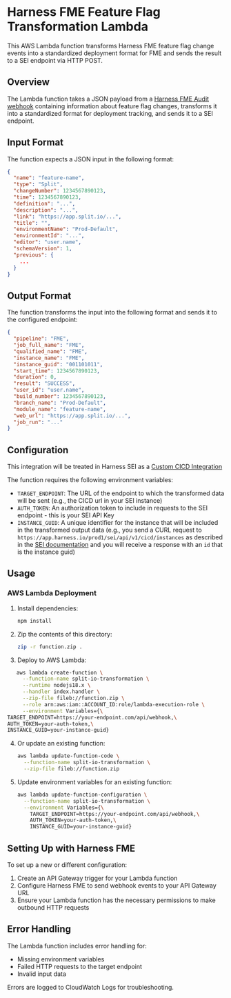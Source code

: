 # Harness FME Feature Flag Transformation Lambda

This AWS Lambda function transforms Harness FME feature flag change events into a standardized deployment format for FME and sends the result to a SEI endpoint via HTTP POST.

## Overview

The Lambda function takes a JSON payload from a [Harness FME Audit webhook](https://help.split.io/hc/en-us/articles/360020957991-Webhook-audit-log) containing information about feature flag changes, transforms it into a standardized format for deployment tracking, and sends it to a SEI endpoint.

## Input Format

The function expects a JSON input in the following format:

```json
{
  "name": "feature-name",
  "type": "Split",
  "changeNumber": 1234567890123,
  "time": 1234567890123,
  "definition": "...",
  "description": "...",
  "link": "https://app.split.io/...",
  "title": "",
  "environmentName": "Prod-Default",
  "environmentId": "...",
  "editor": "user.name",
  "schemaVersion": 1,
  "previous": {
    ...
  }
}
```

## Output Format

The function transforms the input into the following format and sends it to the configured endpoint:

```json
{
  "pipeline": "FME",
  "job_full_name": "FME",
  "qualified_name": "FME",
  "instance_name": "FME",
  "instance_guid": "001101011",
  "start_time": 1234567890123,
  "duration": 0,
  "result": "SUCCESS",
  "user_id": "user.name",
  "build_number": 1234567890123,
  "branch_name": "Prod-Default",
  "module_name": "feature-name",
  "web_url": "https://app.split.io/...",
  "job_run": "..."
}
```

## Configuration

This integration will be treated in Harness SEI as a [Custom CICD Integration](https://developer.harness.io/docs/software-engineering-insights/setup-sei/configure-integrations/custom-cicd/sei-custom-cicd-integration/)

The function requires the following environment variables:

- `TARGET_ENDPOINT`: The URL of the endpoint to which the transformed data will be sent (e.g., the CICD url in your SEI instance)
- `AUTH_TOKEN`: An authorization token to include in requests to the SEI endpoint - this is your SEI API Key
- `INSTANCE_GUID`: A unique identifier for the instance that will be included in the transformed output data (e.g., you send a CURL request to `https://app.harness.io/prod1/sei/api/v1/cicd/instances` as described in the [SEI documentation](https://developer.harness.io/docs/software-engineering-insights/setup-sei/configure-integrations/custom-cicd/sei-custom-cicd-integration/#step-2-generate-a-cicd-instance-guid-associated-with-that-integration) and you will receive a response with an `id` that is the instance guid)

## Usage



### AWS Lambda Deployment

1. Install dependencies:
   ```bash
   npm install
   ```

2. Zip the contents of this directory:
   ```bash
   zip -r function.zip .
   ```

3. Deploy to AWS Lambda:
```bash
   aws lambda create-function \
     --function-name split-io-transformation \
     --runtime nodejs18.x \
     --handler index.handler \
     --zip-file fileb://function.zip \
     --role arn:aws:iam::ACCOUNT_ID:role/lambda-execution-role \
     --environment Variables={\
TARGET_ENDPOINT=https://your-endpoint.com/api/webhook,\
AUTH_TOKEN=your-auth-token,\
INSTANCE_GUID=your-instance-guid}
```

4. Or update an existing function:
   ```bash
   aws lambda update-function-code \
     --function-name split-io-transformation \
     --zip-file fileb://function.zip
   ```

5. Update environment variables for an existing function:
   ```bash
   aws lambda update-function-configuration \
     --function-name split-io-transformation \
     --environment Variables={\
       TARGET_ENDPOINT=https://your-endpoint.com/api/webhook,\
       AUTH_TOKEN=your-auth-token,\
       INSTANCE_GUID=your-instance-guid}
   ```

## Setting Up with Harness FME


To set up a new or different configuration:

1. Create an API Gateway trigger for your Lambda function
2. Configure Harness FME to send webhook events to your API Gateway URL
3. Ensure your Lambda function has the necessary permissions to make outbound HTTP requests

## Error Handling

The Lambda function includes error handling for:
- Missing environment variables
- Failed HTTP requests to the target endpoint
- Invalid input data

Errors are logged to CloudWatch Logs for troubleshooting.
